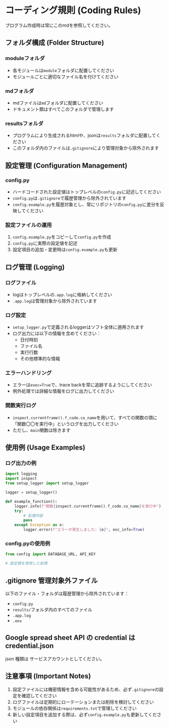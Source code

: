 # コーディング規則 (Coding Rules)

プログラム作成時は常にこのmdを参照してください。

## フォルダ構成 (Folder Structure)

### moduleフォルダ
- 各モジュールは`module`フォルダに配置してください
- モジュールごとに適切なファイル名を付けてください

### mdフォルダ
- mdファイルは`md`フォルダに配置してください
- ドキュメント類はすべてこのフォルダで管理します

### resultsフォルダ
- プログラムにより生成されるhtmlや、jsonは`results`フォルダに配置してください
- このフォルダ内のファイルは`.gitignore`により管理対象から除外されます

## 設定管理 (Configuration Management)

### config.py
- ハードコードされた設定値はトップレベルの`config.py`に記述してください
- `config.py`は`.gitignore`で履歴管理から除外されています
- `config.example.py`を履歴対象とし、常にリポジトリの`config.py`に差分を反映してください

### 設定ファイルの運用
1. `config.example.py`をコピーして`config.py`を作成
2. `config.py`に実際の設定値を記述
3. 設定項目の追加・変更時は`config.example.py`も更新

## ログ管理 (Logging)

### ログファイル
- logはトップレベルの`.app.log`に格納してください
- `.app.log`は管理対象から除外されています

### ログ設定
- `setup_logger.py`で定義されるloggerはソフト全体に適用されます
- ログ出力には以下の情報を含めてください：
  - 日付時刻
  - ファイル名
  - 実行行数
  - その他標準的な情報

### エラーハンドリング
- エラーは`exec=True`で、trace backを常に追跡するようにしてください
- 例外処理では詳細な情報をログに出力してください

### 関数実行ログ
- `inspect.currentframe().f_code.co_name`を用いて、すべての関数の頭に「関数〇〇を実行中」というログを出力してください
- ただし、`main`関数は除きます

## 使用例 (Usage Examples)

### ログ出力の例
```python
import logging
import inspect
from setup_logger import setup_logger

logger = setup_logger()

def example_function():
    logger.info(f"関数{inspect.currentframe().f_code.co_name}を実行中")
    try:
        # 処理内容
        pass
    except Exception as e:
        logger.error(f"エラーが発生しました: {e}", exc_info=True)
```

### config.pyの使用例
```python
from config import DATABASE_URL, API_KEY

# 設定値を使用した処理
```

## .gitignore 管理対象外ファイル

以下のファイル・フォルダは履歴管理から除外されています：
- `config.py`
- `results/`フォルダ内のすべてのファイル
- `.app.log`
- `.env`

## Google spread sheet API の credential は credential.json
json 種類は サービスアカウントとしてください。

## 注意事項 (Important Notes)

1. 設定ファイルには機密情報を含める可能性があるため、必ず`.gitignore`の設定を確認してください
2. ログファイルは定期的にローテーションまたは削除を検討してください
3. モジュールの依存関係は`requirements.txt`で管理してください
4. 新しい設定項目を追加する際は、必ず`config.example.py`も更新してください